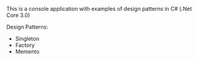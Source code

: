 This is a console application with examples of design patterns in C# (.Net Core 3.0)

Design Patterns:

- Singleton
- Factory
- Memento
